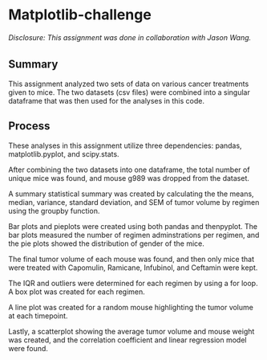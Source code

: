 # Matplotlib-challenge

###### Disclosure: This assignment was done in collaboration with Jason Wang. 

## Summary 

This assignment analyzed two sets of data on various cancer treatments given to mice. The two datasets (csv files) were combined into a singular dataframe that was then used for the analyses in this code.

## Process

These analyses in this assignment utilize three dependencies: pandas, matplotlib.pyplot, and scipy.stats. 

After combining the two datasets into one dataframe, the total number of unique mice was found, and mouse g989 was dropped from the dataset. 

A summary statistical summary was created by calculating the the means, median, variance, standard deviation, and SEM of tumor volume by regimen using the groupby function.

Bar plots and pieplots were created using both pandas and thenpyplot. The bar plots measured the number of regimen adminstrations per regimen, and the pie plots showed the distribution of gender of the mice.

The final tumor volume of each mouse was found, and then only mice that were treated with Capomulin, Ramicane, Infubinol, and Ceftamin were kept.

The IQR and outliers were determined for each regimen by using a for loop. A box plot was created for each regimen. 

A line plot was created for a random mouse highlighting the tumor volume at each timepoint.

Lastly, a scatterplot showing the average tumor volume and mouse weight was created, and the correlation coefficient and linear regression model were found.
 
